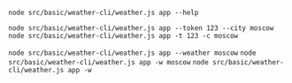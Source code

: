 `node src/basic/weather-cli/weather.js app --help`

`node src/basic/weather-cli/weather.js app --token 123 --city moscow`
`node src/basic/weather-cli/weather.js app -t 123 -c moscow`

`node src/basic/weather-cli/weather.js app --weather moscow`
`node src/basic/weather-cli/weather.js app -w moscow`
`node src/basic/weather-cli/weather.js app -w`
